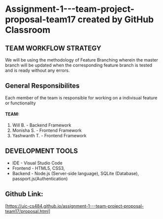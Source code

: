 # Assignment-1---team-project-proposal-team17 created by GitHub Classroom

## TEAM WORKFLOW STRATEGY

We will be using the methodology of Feature Branching wherein the master branch will be updated when the corresponding feature branch is tested and is ready without any errors.

## General Responsibilites

Each member of the team is responsible for working on a indivisual feature or functionality

#### **TEAM:** 
1. Will B. - Backend Framework
2. Monisha S. - Frontend Framework
3. Yashwanth T. - Frontend Framework

## DEVELOPMENT TOOLS
* IDE - Visual Studio Code
* Frontend - HTML5, CSS3, 
* Backend - Node.js (Server-side language), SQLite (Database), passport.js(Authentication)

## Github Link:
[https://uic-cs484.github.io/assignment-1---team-project-proposal-team17/proposal.html] 
